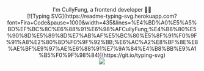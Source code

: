 <div align="center">I'm CullyFung, a frontend developer 👨‍💻 </div>  

<div align="center">
[![Typing SVG](https://readme-typing-svg.herokuapp.com?font=Fira+Code&pause=1000&width=435&lines=%E4%BD%A0%E5%A5%BD%EF%BC%8C%E6%88%91%E6%98%AFCullyFung;%E4%B8%80%E5%90%8D%E5%89%8D%E7%AB%AF%E5%BC%80%E5%8F%91%F0%9F%91%A8%E2%80%8D%F0%9F%92%BB;%E6%AC%A2%E8%BF%8E%E8%AE%BF%E9%97%AE%E6%88%91%E7%9A%84%E4%B8%BB%E9%A1%B5%F0%9F%98%84)](https://git.io/typing-svg)
</div>

<div align="center"><img src="https://github-readme-stats.vercel.app/api?username=cullyfung&show_icons=true&count_private=true&hide_border=true" align="center" /></div>  
